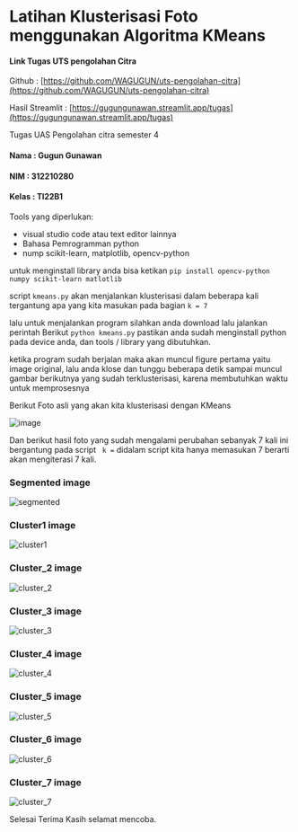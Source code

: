 # Latihan Klusterisasi Foto menggunakan Algoritma KMeans

#### Link Tugas UTS pengolahan Citra
Github :
[https://github.com/WAGUGUN/uts-pengolahan-citra](https://github.com/WAGUGUN/uts-pengolahan-citra)

Hasil Streamlit :
[https://gugungunawan.streamlit.app/tugas](https://gugungunawan.streamlit.app/tugas)

Tugas UAS Pengolahan citra semester 4

#### Nama  :  Gugun Gunawan
#### NIM   :  312210280
#### Kelas :  TI22B1

Tools yang diperlukan:

- visual studio code atau text editor lainnya
- Bahasa Pemrogramman python
- nump scikit-learn, matplotlib, opencv-python

untuk menginstall library anda bisa ketikan `pip install opencv-python numpy scikit-learn matlotlib`


script `kmeans.py` akan menjalankan klusterisasi dalam beberapa kali tergantung
apa yang kita masukan pada bagian
`k = 7`

lalu
untuk menjalankan program silahkan anda download lalu jalankan perintah Berikut
`python kmeans.py` pastikan anda sudah menginstall python pada device anda, dan tools / library yang dibutuhkan.


ketika program sudah berjalan maka akan muncul figure pertama yaitu image original, lalu anda klose dan tunggu
beberapa detik sampai muncul gambar berikutnya yang sudah terklusterisasi, karena membutuhkan waktu untuk memprosesnya

Berikut Foto asli  yang akan kita klusterisasi dengan KMeans


![image](/img/fotoo.jpeg)


Dan berikut hasil foto yang sudah mengalami perubahan sebanyak 7 kali ini bergantung pada script ` k =` didalam script
kita hanya memasukan 7 berarti akan mengiterasi 7 kali.

### Segmented image

![segmented](/hasil/Segmented.png)

### Cluster1 image

![cluster1](/hasil/Cluster_1.png)

### Cluster_2 image

![cluster_2](/hasil/Cluster_2.png)

### Cluster_3 image

![cluster_3](/hasil/Cluster_3.png)

### Cluster_4 image

![cluster_4](/hasil/Cluster_4.png)

### Cluster_5 image

![cluster_5](/hasil/Cluster_5.png)


### Cluster_6 image

![cluster_6](/hasil/Cluster_6.png)

### Cluster_7 image

![cluster_7](/hasil/Cluster_7.png)

Selesai Terima Kasih
selamat mencoba.


